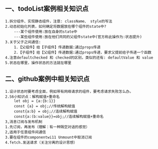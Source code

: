 ## 一、todoList案例相关知识点
    1.拆分组件、实现静态组件，注意: className、 style的写法
    2.动态初始化列表，如何确定将数据放在哪个组件的state中?
        ---某个组件使用:放在自身的state中
        ---某些组件使用:放在他们共同的父组件state中(官方称此操作为:状态提升)
    3.关于父子之间通信:
        1.【父组件】给【子组件】传递数据:通过props传递
        2.【子组件】给【父组件】传递数据:通过props传递，要求父提前给子传递一个函数
    4.注意defaultchecked 和 checked的区别，类似的还有: defaultValue 和 value
    5.状态在哪里，操作状态的方法就在哪里

## 二、github案例中相关知识点
    1.设计状态时要考虑全面，例如带有网络请求的组件，要考虑请求失败怎么办。
    2.S6小知识点：解构赋值+重命名
        let obj = {a:{b:1}}
        const {a} = obj;//传统解构赋值
        const{a:b} = obj;//连续解构赋值
        const{a:(b:value}}=obj;//连续解构赋值+重命名
    3,消息订阅与发布机制
    1.先订阅，再发布（理解：有一种隔空对话的感觉）
    2,适用于任意组件间通信
    3.要在组件的componentwi11 Unmount中取消订阅
    4.fetch.发送请求（关注分离的设计思想）
